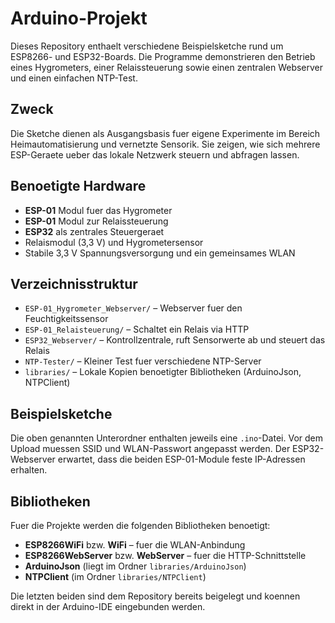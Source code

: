 # Arduino-Projekt

Dieses Repository enthaelt verschiedene Beispielsketche rund um ESP8266- und ESP32-Boards. Die Programme demonstrieren den Betrieb eines Hygrometers, einer Relaissteuerung sowie einen zentralen Webserver und einen einfachen NTP-Test.

## Zweck
Die Sketche dienen als Ausgangsbasis fuer eigene Experimente im Bereich Heimautomatisierung und vernetzte Sensorik. Sie zeigen, wie sich mehrere ESP-Geraete ueber das lokale Netzwerk steuern und abfragen lassen.

## Benoetigte Hardware
- **ESP-01** Modul fuer das Hygrometer
- **ESP-01** Modul zur Relaissteuerung
- **ESP32** als zentrales Steuergeraet
- Relaismodul (3,3&nbsp;V) und Hygrometersensor
- Stabile 3,3&nbsp;V Spannungsversorgung und ein gemeinsames WLAN

## Verzeichnisstruktur
- `ESP-01_Hygrometer_Webserver/` – Webserver fuer den Feuchtigkeitssensor
- `ESP-01_Relaisteuerung/` – Schaltet ein Relais via HTTP
- `ESP32_Webserver/` – Kontrollzentrale, ruft Sensorwerte ab und steuert das Relais
- `NTP-Tester/` – Kleiner Test fuer verschiedene NTP-Server
- `libraries/` – Lokale Kopien benoetigter Bibliotheken (ArduinoJson, NTPClient)

## Beispielsketche
Die oben genannten Unterordner enthalten jeweils eine `.ino`-Datei. Vor dem Upload muessen SSID und WLAN-Passwort angepasst werden. Der ESP32-Webserver erwartet, dass die beiden ESP-01-Module feste IP-Adressen erhalten.

## Bibliotheken
Fuer die Projekte werden die folgenden Bibliotheken benoetigt:
- **ESP8266WiFi** bzw. **WiFi** – fuer die WLAN-Anbindung
- **ESP8266WebServer** bzw. **WebServer** – fuer die HTTP-Schnittstelle
- **ArduinoJson** (liegt im Ordner `libraries/ArduinoJson`)
- **NTPClient** (im Ordner `libraries/NTPClient`)

Die letzten beiden sind dem Repository bereits beigelegt und koennen direkt in der Arduino-IDE eingebunden werden.
